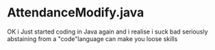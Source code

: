 AttendanceModify.java
=====================

OK i Just started coding in Java again and i realise i suck bad seriously abstaining from a "code"language can make you loose skills